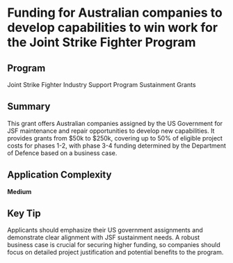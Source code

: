 # Funding for Australian companies to develop capabilities to win work for the Joint Strike Fighter Program
  
## Program
Joint Strike Fighter Industry Support Program Sustainment Grants

## Summary
This grant offers Australian companies assigned by the US Government for JSF maintenance and repair opportunities to develop new capabilities. It provides grants from $50k to $250k, covering up to 50% of eligible project costs for phases 1-2, with phase 3-4 funding determined by the Department of Defence based on a business case.

## Application Complexity
**Medium**

## Key Tip
Applicants should emphasize their US government assignments and demonstrate clear alignment with JSF sustainment needs. A robust business case is crucial for securing higher funding, so companies should focus on detailed project justification and potential benefits to the program.
